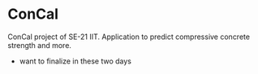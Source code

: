 # ConCal
ConCal project of SE-21 IIT.
Application to predict compressive concrete strength and more.

* want to finalize in these two days
